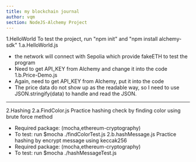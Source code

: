 ```yaml
---
title: my blockchain journal
author: vqm
section: NodeJS-Alchemy Project
---
```

1.HelloWorld
To test the project, run "npm init" and "npm install alchemy-sdk"
1.a.HelloWorld.js
- the network will connect with Sepolia which provide fakeETH to test the program
- Need to get API_KEY from Alchemy and change it into the code 
1.b.Price-Demo.js
- Again, need to get API_KEY from Alchemy, put it into the code
- The price data do not show up as the readable way, so I need to use JSON.stringify(data) to handle and read the JSON.
---
2.Hashing
2.a.FindColor.js
Practice hashing check by finding color using brute force method
- Required package: (mocha,ethereum-cryptography)
- To test: run $mocha ./findColorTest.js
2.b.hashMessage.js
Practice hashing by encrypt message using keccak256
- Required package: (mocha,ethereum-cryptography)
- To test: run $mocha ./hashMessageTest.js